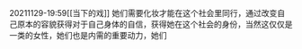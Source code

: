 20211129-19:59[[当下的戏]]
她们需要化妆才能在这个社会里同行，通过改变自己原本的容貌获得对于自己身体的自信，获得她在这个社会的身份，当然这仅仅是一类的女性，她们也是内需的重要动力，她们